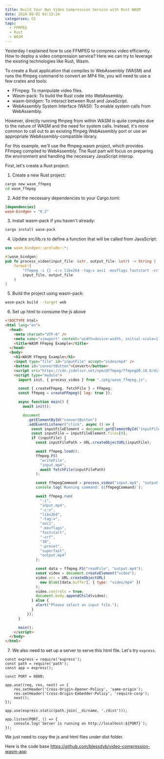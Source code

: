 ```yaml
---
title: Build Your Own Video Compression Service with Rust WASM
date: 2024-08-02 03:15:24
categories: CS
tags:
  - FFMPEG
  - Rust
  - WASM
---
```


Yesterday I explained how to use FFMPEG to compress video efficiently. How to deploy a video compression service? Here we can try to leverage the existing technologies like Rust, Wasm.

To create a Rust application that compiles to WebAssembly (WASM) and runs the ffmpeg command to convert an MP4 file, you will need to use a few crates and tools:

- FFmpeg: To manipulate video files.
- Wasm-pack: To build the Rust code into WebAssembly.
- wasm-bindgen: To interact between Rust and JavaScript.
- WebAssembly System Interface (WASI): To enable system calls from WebAssembly.

However, directly running ffmpeg from within WASM is quite complex due to the nature of WASM and the need for system calls. Instead, it's more common to call out to an existing ffmpeg WebAssembly port or use an appropriate WebAssembly-compatible library.

For this example, we'll use the ffmpeg.wasm project, which provides FFmpeg compiled to WebAssembly. The Rust part will focus on preparing the environment and handling the necessary JavaScript interop.

First, let's create a Rust project:

1. Create a new Rust project:

```bash
cargo new wasm_ffmpeg
cd wasm_ffmpeg
```

2. Add the necessary dependencies to your Cargo.toml:

```toml
[dependencies]
wasm-bindgen = "0.2"
```

3. Install wasm-pack if you haven't already:

```bash
cargo install wasm-pack
```

4. Update src/lib.rs to define a function that will be called from JavaScript:

```rust
use wasm_bindgen::prelude::*;

#[wasm_bindgen]
pub fn process_video(input_file: &str, output_file: &str) -> String {
    format!(
        "ffmpeg -i {} -c:v libx264 -tag:v avc1 -movflags faststart -crf 30 -preset superfast {}",
        input_file, output_file
    )
}
```

5. Build the project using wasm-pack:

```bash
wasm-pack build --target web
```

6. Set up html to consume the js above

```html
<!DOCTYPE html>
<html lang="en">
  <head>
    <meta charset="UTF-8" />
    <meta name="viewport" content="width=device-width, initial-scale=1.0" />
    <title>WASM FFmpeg Example</title>
  </head>
  <body>
    <h1>WASM FFmpeg Example</h1>
    <input type="file" id="inputFile" accept="video/mp4" />
    <button id="convertButton">Convert</button>
    <script src="https://cdn.jsdelivr.net/npm/@ffmpeg/ffmpeg@0.10.0/dist/ffmpeg.min.js"></script>
    <script type="module">
      import init, { process_video } from "./pkg/wasm_ffmpeg.js";

      const { createFFmpeg, fetchFile } = FFmpeg;
      const ffmpeg = createFFmpeg({ log: true });

      async function main() {
        await init();

        document
          .getElementById("convertButton")
          .addEventListener("click", async () => {
            const inputFileElement = document.getElementById("inputFile");
            const inputFile = inputFileElement.files[0];
            if (inputFile) {
              const inputFilePath = URL.createObjectURL(inputFile);

              await ffmpeg.load();
              ffmpeg.FS(
                "writeFile",
                "input.mp4",
                await fetchFile(inputFilePath)
              );

              const ffmpegCommand = process_video("input.mp4", "output.mp4");
              console.log(`Running command: ${ffmpegCommand}`);

              await ffmpeg.run(
                "-i",
                "input.mp4",
                "-c:v",
                "libx264",
                "-tag:v",
                "avc1",
                "-movflags",
                "faststart",
                "-crf",
                "30",
                "-preset",
                "superfast",
                "output.mp4"
              );

              const data = ffmpeg.FS("readFile", "output.mp4");
              const video = document.createElement("video");
              video.src = URL.createObjectURL(
                new Blob([data.buffer], { type: "video/mp4" })
              );
              video.controls = true;
              document.body.appendChild(video);
            } else {
              alert("Please select an input file.");
            }
          });
      }

      main();
    </script>
  </body>
</html>
```

7. We also need to set up a server to serve this html file. Let's try `express`.

```nodejs
const express = require('express');
const path = require('path');
const app = express();

const PORT = 8080;

app.use((req, res, next) => {
    res.setHeader('Cross-Origin-Opener-Policy', 'same-origin');
    res.setHeader('Cross-Origin-Embedder-Policy', 'require-corp');
    next();
});

app.use(express.static(path.join(__dirname, './dist')));

app.listen(PORT, () => {
    console.log(`Server is running on http://localhost:${PORT}`);
});

```

We just need to copy the js and html files under dist folder.

Here is the code base https://github.com/blessdyb/video-compression-wasm-app
